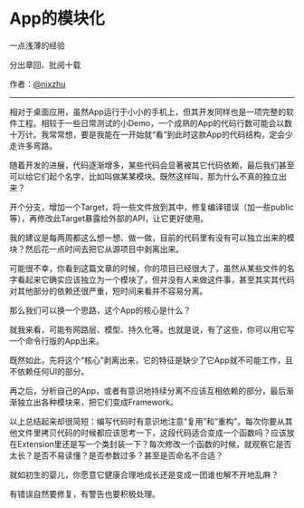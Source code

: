 # App的模块化

一点浅薄的经验

分出章回、批阅十载

作者：[@nixzhu](https://twitter.com/nixzhu)

---

相对于桌面应用，虽然App运行于小小的手机上，但其开发同样也是一项完整的软件工程。相较于一些日常测试的小Demo，一个成熟的App的代码行数可能会以数十万计。我常常想，要是我能在一开始就“看”到此时这款App的代码结构，定会少走许多弯路。

随着开发的进展，代码逐渐增多，某些代码会显著被其它代码依赖，最后我们甚至可以给它们起个名字，比如叫做某某模块。既然这样叫，那为什么不真的独立出来？

开个分支，增加一个Target，将一些文件放到其中，修复编译错误（加一些public等），再修改此Target暴露给外部的API，让它更好使用。

我的建议是每两周都这么想一想、做一做，目前的代码里有没有可以独立出来的模块？然后花一点时间去把它从源项目中剥离出来。

可能很不幸，你看到这篇文章的时候，你的项目已经很大了，虽然从某些文件的名字看起来它确实应该独立为一个模块了，但并没有人来做这件事，甚至其实其代码对其他部分的依赖还很严重，短时间来看并不容易分离。

那么我们可以换一个思路，这个App的核心是什么？

就我来看，可能有网路层、模型、持久化等。也就是说，有了这些，你可以用它写一个命令行版的App出来。

既然如此，先将这个“核心”剥离出来，它的特征是缺少了它App就不可能工作，且不依赖任何UI的部分。

再之后，分析自己的App，或者有意识地持续分离不应该互相依赖的部分，最后渐渐独立出各种模块来，把它们变成Framework。

以上总结起来却很简短：编写代码时有意识地注意“复用”和“重构”。每次你要从其他文件里拷贝代码的时候都应该思考一下，这段代码适合变成一个函数吗？应该放在Extension里还是写一个类封装一下？每次修改一个函数的时候，就观察它是否太长？是否不易读懂？是否参数过多？甚至是否命名不合适？

就如初生的婴儿，你愿意它健康合理地成长还是变成一团谁也解不开地乱麻？

有错误自然要修复，有警告也要积极处理。